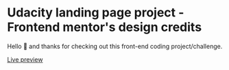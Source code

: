 # Udacity landing page project - Frontend mentor's design credits

Hello 👋 and thanks for checking out this front-end coding project/challenge.

[Live preview](https://edrisso71.github.io/udacity-landingpage)
